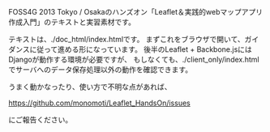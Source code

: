 FOSS4G 2013 Tokyo / Osakaのハンズオン「Leaflet＆実践的webマップアプリ作成入門」のテキストと実習素材です。

テキストは、./doc_html/index.htmlです。
まずこれをブラウザで開いて、ガイダンスに従って進める形になっています。
後半のLeaflet + Backbone.jsにはDjangoが動作する環境が必要ですが、
もしなくても、./client_only/index.htmlでサーバへのデータ保存処理以外の動作を確認できます。

うまく動かなったり、使い方で不明な点があれば、

https://github.com/monomoti/Leaflet_HandsOn/issues

にご報告ください。

